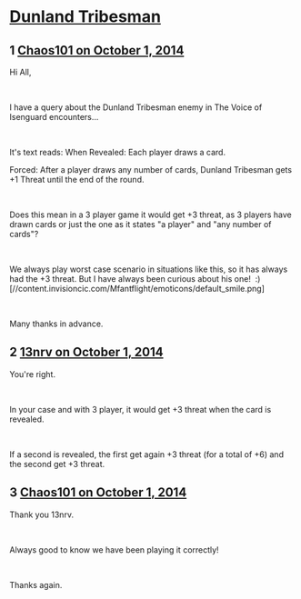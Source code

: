 # [Dunland Tribesman](https://community.fantasyflightgames.com/topic/123650-dunland-tribesman/)

## 1 [Chaos101 on October 1, 2014](https://community.fantasyflightgames.com/topic/123650-dunland-tribesman/?do=findComment&comment=1283688)

Hi All,

 

I have a query about the Dunland Tribesman enemy in The Voice of Isenguard encounters...

 

It's text reads: When Revealed: Each player draws a card. 

Forced: After a player draws any number of cards, Dunland Tribesman gets +1 Threat until the end of the round. 

 

Does this mean in a 3 player game it would get +3 threat, as 3 players have drawn cards or just the one as it states "a player" and "any number of cards"?

 

We always play worst case scenario in situations like this, so it has always had the +3 threat. But I have always been curious about his one!  :) [//content.invisioncic.com/Mfantflight/emoticons/default_smile.png]

 

Many thanks in advance.

## 2 [13nrv on October 1, 2014](https://community.fantasyflightgames.com/topic/123650-dunland-tribesman/?do=findComment&comment=1283698)

You're right.

 

In your case and with 3 player, it would get +3 threat when the card is revealed.

 

If a second is revealed, the first get again +3 threat (for a total of +6) and the second get +3 threat.

## 3 [Chaos101 on October 1, 2014](https://community.fantasyflightgames.com/topic/123650-dunland-tribesman/?do=findComment&comment=1283794)

Thank you 13nrv.

 

Always good to know we have been playing it correctly!

 

Thanks again.


